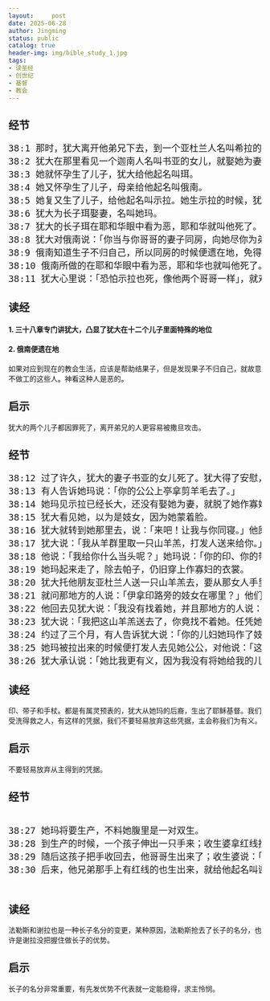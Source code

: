 ```yaml
---
layout:     post
date: 2025-06-28
author: Jingming
status: public
catalog: true
header-img: img/bible_study_1.jpg
tags:
- 读圣经
- 创世纪
- 基督
- 教会
---
```


## 经节
<pre style="font-size: 18px;">
38:1 那时，犹大离开他弟兄下去，到一个亚杜兰人名叫希拉的家里去。
38:2 犹大在那里看见一个迦南人名叫书亚的女儿，就娶她为妻，与她同房，
38:3 她就怀孕生了儿子，犹大给他起名叫珥。
38:4 她又怀孕生了儿子，母亲给他起名叫俄南。
38:5 她复又生了儿子，给他起名叫示拉。她生示拉的时候，犹大正在基悉。
38:6 犹大为长子珥娶妻，名叫她玛。
38:7 犹大的长子珥在耶和华眼中看为恶，耶和华就叫他死了。
38:8 犹大对俄南说：「你当与你哥哥的妻子同房，向她尽你为弟的本分，为你哥哥生子立后。」
38:9 俄南知道生子不归自己，所以同房的时候便遗在地，免得给他哥哥留后。
38:10 俄南所做的在耶和华眼中看为恶，耶和华也就叫他死了。
38:11 犹大心里说：「恐怕示拉也死，像他两个哥哥一样」，就对他儿妇她玛说：「你去，在你父亲家里守寡，等我儿子示拉长大。」她玛就回去，住在她父亲家里。
</pre>

## 读经

#### 1. 三十八章专门讲犹大，凸显了犹大在十二个儿子里面特殊的地位

#### 2. 俄南便遗在地

如果对应到现在的教会生活，应该是帮助结果子，但是发现果子不归自己，就故意不做工的这些人。神看这种人是恶的。

## 启示

犹大的两个儿子都因罪死了，离开弟兄的人更容易被撒旦攻击。

## 经节
<pre style="font-size: 18px;">
38:12 过了许久，犹大的妻子书亚的女儿死了。犹大得了安慰，就和他朋友亚杜兰人希拉上亭拿去，到他剪羊毛的人那里。
38:13 有人告诉她玛说：「你的公公上亭拿剪羊毛去了。」
38:14 她玛见示拉已经长大，还没有娶她为妻，就脱了她作寡妇的衣裳，用帕子蒙着脸，又遮住身体，坐在亭拿路上的伊拿印城门口。
38:15 犹大看见她，以为是妓女，因为她蒙着脸。
38:16 犹大就转到她那里去，说：「来吧！让我与你同寝。」他原不知道是他的儿妇。她玛说：「你要与我同寝，把什么给我呢？」
38:17 犹大说：「我从羊群里取一只山羊羔，打发人送来给你。」她玛说：「在未送以先，你愿意给我一个当头吗？」
38:18 他说：「我给你什么当头呢？」她玛说：「你的印、你的带子，和你手里的杖。」犹大就给了她，与她同寝，她就从犹大怀了孕。
38:19 她玛起来走了，除去帕子，仍旧穿上作寡妇的衣裳。
38:20 犹大托他朋友亚杜兰人送一只山羊羔去，要从那女人手里取回当头来，却找不着她，
38:21 就问那地方的人说：「伊拿印路旁的妓女在哪里？」他们说：「这里并没有妓女。」
38:22 他回去见犹大说：「我没有找着她，并且那地方的人说：『这里没有妓女。』」
38:23 犹大说：「我把这山羊羔送去了，你竟找不着她。任凭她拿去吧，免得我们被羞辱。」
38:24 约过了三个月，有人告诉犹大说：「你的儿妇她玛作了妓女，且因行淫有了身孕。」犹大说：「拉出她来，把她烧了！」
38:25 她玛被拉出来的时候便打发人去见她公公，对他说：「这些东西是谁的，我就是从谁怀的孕。请你认一认，这印和带子并杖都是谁的？」
38:26 犹大承认说：「她比我更有义，因为我没有将她给我的儿子示拉。」从此犹大不再与她同寝了。
</pre>

## 读经

印、带子和手杖。都是有属灵预表的，犹大从她玛的后裔，生出了耶稣基督。我们受洗得救之人，有这样的凭据，我们不要轻易放弃这些凭据，主会称我们为有义。

## 启示

不要轻易放弃从主得到的凭据。

## 经节
<pre style="font-size: 18px;">

38:27 她玛将要生产，不料她腹里是一对双生。
38:28 到生产的时候，一个孩子伸出一只手来；收生婆拿红线拴在他手上，说：「这是头生的。」
38:29 随后这孩子把手收回去，他哥哥生出来了；收生婆说：「你为什么抢着来呢？」因此给他起名叫法勒斯。
38:30 后来，他兄弟那手上有红线的也生出来，就给他起名叫谢拉。

</pre>

## 读经

法勒斯和谢拉也是一种长子名分的变更，某种原因，法勒斯抢去了长子的名分，也许是谢拉没把握住做长子的优势。

## 启示

长子的名分非常重要，有先发优势不代表就一定能稳得，求主怜悯。

